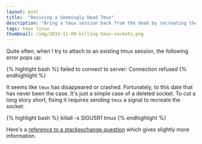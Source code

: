 ```yaml
---
layout: post
title:  "Reviving a Seemingly Dead Tmux"
description: "Bring a tmux session back from the dead by recreating the socket it uses."
tags: tmux linux
thumbnail: /img/2014-11-09-killing-tmux-sockets.png
---
```


Quite often, when I try to attach to an existing tmux session, the following error pops up:

{% highlight bash %}
failed to connect to server: Connection refused
{% endhighlight %}

It seems like `tmux` has disappeared or crashed. Fortunately, to this date that
has never been the case. It's just a simple case of a deleted socket. To cut a
long story short, fixing it requires sending `tmux` a signal to recreate the
socket:

{% highlight bash %}
killall -s SIGUSR1 tmux
{% endhighlight %}

Here's a [reference to a stackexchange question](http://unix.stackexchange.com/questions/40928/tmux-session-lost-in-unknown-pts-cause-and-possible-solution)
which gives slightly more information.
